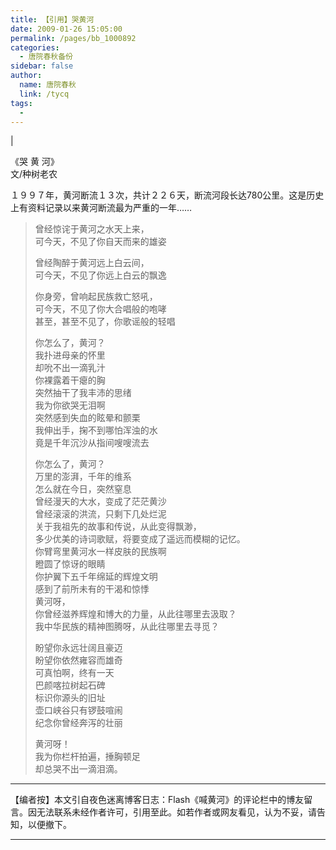 ```yaml
---
title: 【引用】哭黄河
date: 2009-01-26 15:05:00
permalink: /pages/bb_1000892
categories: 
  - 唐院春秋备份
sidebar: false
author: 
  name: 唐院春秋
  link: /tycq
tags: 
  - 
---
```


|  

  
《哭 黄 河》  
文/种树老农

  
１９９７年，黄河断流１３次，共计２２６天，断流河段长达780公里。这是历史上有资料记录以来黄河断流最为严重的一年……  

> 曾经惊诧于黄河之水天上来，  
> 可今天，不见了你自天而来的雄姿  
>  
> 曾经陶醉于黄河远上白云间，  
> 可今天，不见了你远上白云的飘逸  
>  
> 你身旁，曾响起民族救亡怒吼，  
> 可今天，不见了你大合唱般的咆哮  
> 甚至，甚至不见了，你歌谣般的轻唱  
>  
> 你怎么了，黄河？  
> 我扑进母亲的怀里  
> 却吮不出一滴乳汁  
> 你裸露着干瘪的胸  
> 突然抽干了我丰沛的思绪  
> 我为你欲哭无泪啊  
> 突然感到失血的眩晕和颤栗  
> 我伸出手，掬不到哪怕浑浊的水  
> 竟是千年沉沙从指间嗖嗖流去  
>  
> 你怎么了，黄河？  
> 万里的澎湃，千年的维系  
> 怎么就在今日，突然窒息  
> 曾经漫天的大水，变成了茫茫黄沙  
> 曾经滚滚的洪流，只剩下几处烂泥  
> 关于我祖先的故事和传说，从此变得飘渺，  
> 多少优美的诗词歌赋，将要变成了遥远而模糊的记忆。  
> 你臂弯里黄河水一样皮肤的民族啊  
> 瞪圆了惊讶的眼睛  
> 你护翼下五千年绵延的辉煌文明  
> 感到了前所未有的干渴和惊悸  
> 黄河呀，  
> 你曾经滋养辉煌和博大的力量，从此往哪里去汲取？  
> 我中华民族的精神图腾呀，从此往哪里去寻觅？  
>  
> 盼望你永远壮阔且豪迈  
> 盼望你依然雍容而雄奇  
> 可真怕啊，终有一天  
> 巴颜喀拉树起石碑  
> 标识你源头的旧址  
> 壶口峡谷只有锣鼓喧闹  
> 纪念你曾经奔泻的壮丽  
>  
> 黄河呀！  
> 我为你栏杆拍遍，捶胸顿足  
> 却总哭不出一滴泪滴。

* * *

【编者按】本文引自夜色迷离博客日志：Flash《喊黄河》的评论栏中的博友留言。因无法联系未经作者许可，引用至此。如若作者或网友看见，认为不妥，请告知，以便撤下。  
  
---